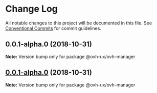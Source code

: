 # Change Log

All notable changes to this project will be documented in this file.
See [Conventional Commits](https://conventionalcommits.org) for commit guidelines.

## 0.0.1-alpha.0 (2018-10-31)

**Note:** Version bump only for package @ovh-ux/ovh-manager





## [0.0.1-alpha.0](https://github.com/jleveugle/manager-test/compare/@ovh-ux/ovh-manager@0.0.1-alpha.0...@ovh-ux/ovh-manager@0.0.1-alpha.0) (2018-10-31)

**Note:** Version bump only for package @ovh-ux/ovh-manager
